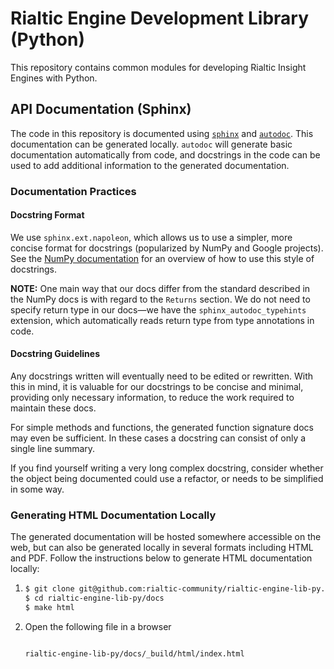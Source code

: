 # Rialtic Engine Development Library (Python)

This repository contains common modules for developing Rialtic Insight Engines with Python.

## API Documentation (Sphinx)

The code in this repository is documented using [`sphinx`](https://www.sphinx-doc.org/en/master/) and
[`autodoc`](https://www.sphinx-doc.org/en/master/usage/extensions/autodoc.html#module-sphinx.ext.autodoc). This
documentation can be generated locally. `autodoc` will generate basic documentation automatically from code, and
docstrings in the code can be used to add additional information to the generated documentation.

### Documentation Practices

#### Docstring Format

We use `sphinx.ext.napoleon`, which allows us to use a simpler, more concise format for docstrings
(popularized by NumPy and Google projects). See
the [NumPy documentation](https://numpydoc.readthedocs.io/en/latest/format.html#docstring-standard)
for an overview of how to use this style of docstrings.

**NOTE:** One main way that our docs differ from the standard described in the NumPy docs is with regard to
the `Returns` section. We do not need to specify return type in our docs—we have the
`sphinx_autodoc_typehints` extension, which automatically reads return type from type annotations in code.

#### Docstring Guidelines

Any docstrings written will eventually need to be edited or rewritten. With this in mind, it is valuable for our
docstrings to be concise and minimal, providing only necessary information, to reduce the work required to maintain
these docs.

For simple methods and functions, the generated function signature docs may even be sufficient. In these cases a
docstring can consist of only a single line summary.

If you find yourself writing a very long complex docstring, consider whether the object being documented could use a
refactor, or needs to be simplified in some way.

### Generating HTML Documentation Locally

The generated documentation will be hosted somewhere accessible on the web, but can also be generated locally in several
formats including HTML and PDF. Follow the instructions below to generate HTML documentation locally:

1.  ```bash
    $ git clone git@github.com:rialtic-community/rialtic-engine-lib-py.git
    $ cd rialtic-engine-lib-py/docs
    $ make html
    ```
    
2. Open the following file in a browser
    ```bash

    rialtic-engine-lib-py/docs/_build/html/index.html
    ```
